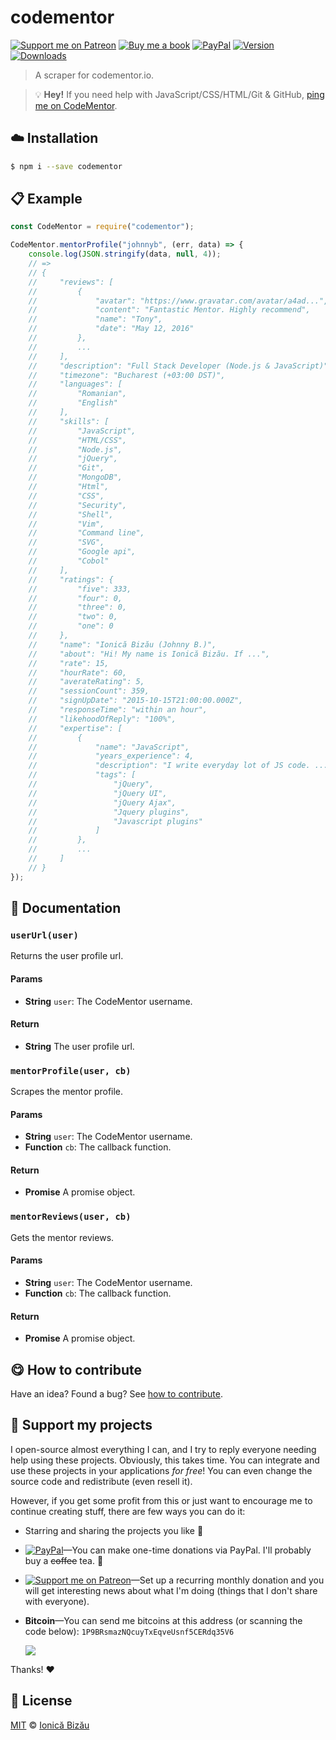
# codementor

 [![Support me on Patreon][badge_patreon]][patreon] [![Buy me a book][badge_amazon]][amazon] [![PayPal][badge_paypal_donate]][paypal-donations] [![Version](https://img.shields.io/npm/v/codementor.svg)](https://www.npmjs.com/package/codementor) [![Downloads](https://img.shields.io/npm/dt/codementor.svg)](https://www.npmjs.com/package/codementor)

> A scraper for codementor.io.

> :bulb: **Hey!** If you need help with JavaScript/CSS/HTML/Git & GitHub, [ping me on CodeMentor](https://www.codementor.io/johnnyb).


## :cloud: Installation

```sh
$ npm i --save codementor
```


## :clipboard: Example



```js
const CodeMentor = require("codementor");

CodeMentor.mentorProfile("johnnyb", (err, data) => {
    console.log(JSON.stringify(data, null, 4));
    // =>
    // {
    //     "reviews": [
    //         {
    //             "avatar": "https://www.gravatar.com/avatar/a4ad...",
    //             "content": "Fantastic Mentor. Highly recommend",
    //             "name": "Tony",
    //             "date": "May 12, 2016"
    //         },
    //         ...
    //     ],
    //     "description": "Full Stack Developer (Node.js & JavaScript)",
    //     "timezone": "Bucharest (+03:00 DST)",
    //     "languages": [
    //         "Romanian",
    //         "English"
    //     ],
    //     "skills": [
    //         "JavaScript",
    //         "HTML/CSS",
    //         "Node.js",
    //         "jQuery",
    //         "Git",
    //         "MongoDB",
    //         "Html",
    //         "CSS",
    //         "Security",
    //         "Shell",
    //         "Vim",
    //         "Command line",
    //         "SVG",
    //         "Google api",
    //         "Cobol"
    //     ],
    //     "ratings": {
    //         "five": 333,
    //         "four": 0,
    //         "three": 0,
    //         "two": 0,
    //         "one": 0
    //     },
    //     "name": "Ionică Bizău (Johnny B.)",
    //     "about": "Hi! My name is Ionică Bizău. If ...",
    //     "rate": 15,
    //     "hourRate": 60,
    //     "averateRating": 5,
    //     "sessionCount": 359,
    //     "signUpDate": "2015-10-15T21:00:00.000Z",
    //     "responseTime": "within an hour",
    //     "likehoodOfReply": "100%",
    //     "expertise": [
    //         {
    //             "name": "JavaScript",
    //             "years_experience": 4,
    //             "description": "I write everyday lot of JS code. ...",
    //             "tags": [
    //                 "jQuery",
    //                 "jQuery UI",
    //                 "jQuery Ajax",
    //                 "Jquery plugins",
    //                 "Javascript plugins"
    //             ]
    //         },
    //         ...
    //     ]
    // }
});
```

## :memo: Documentation


### `userUrl(user)`
Returns the user profile url.

#### Params
- **String** `user`: The CodeMentor username.

#### Return
- **String** The user profile url.

### `mentorProfile(user, cb)`
Scrapes the mentor profile.

#### Params
- **String** `user`: The CodeMentor username.
- **Function** `cb`: The callback function.

#### Return
- **Promise** A promise object.

### `mentorReviews(user, cb)`
Gets the mentor reviews.

#### Params
- **String** `user`: The CodeMentor username.
- **Function** `cb`: The callback function.

#### Return
- **Promise** A promise object.



## :yum: How to contribute
Have an idea? Found a bug? See [how to contribute][contributing].


## :sparkling_heart: Support my projects

I open-source almost everything I can, and I try to reply everyone needing help using these projects. Obviously,
this takes time. You can integrate and use these projects in your applications *for free*! You can even change the source code and redistribute (even resell it).

However, if you get some profit from this or just want to encourage me to continue creating stuff, there are few ways you can do it:

 - Starring and sharing the projects you like :rocket:
 - [![PayPal][badge_paypal]][paypal-donations]—You can make one-time donations via PayPal. I'll probably buy a ~~coffee~~ tea. :tea:
 - [![Support me on Patreon][badge_patreon]][patreon]—Set up a recurring monthly donation and you will get interesting news about what I'm doing (things that I don't share with everyone).
 - **Bitcoin**—You can send me bitcoins at this address (or scanning the code below): `1P9BRsmazNQcuyTxEqveUsnf5CERdq35V6`

    ![](https://i.imgur.com/z6OQI95.png)

Thanks! :heart:



## :scroll: License

[MIT][license] © [Ionică Bizău][website]

[badge_patreon]: http://ionicabizau.github.io/badges/patreon.svg
[badge_amazon]: http://ionicabizau.github.io/badges/amazon.svg
[badge_paypal]: http://ionicabizau.github.io/badges/paypal.svg
[badge_paypal_donate]: http://ionicabizau.github.io/badges/paypal_donate.svg
[patreon]: https://www.patreon.com/ionicabizau
[amazon]: http://amzn.eu/hRo9sIZ
[paypal-donations]: https://www.paypal.com/cgi-bin/webscr?cmd=_s-xclick&hosted_button_id=RVXDDLKKLQRJW
[donate-now]: http://i.imgur.com/6cMbHOC.png

[license]: http://showalicense.com/?fullname=Ionic%C4%83%20Biz%C4%83u%20%3Cbizauionica%40gmail.com%3E%20(https%3A%2F%2Fionicabizau.net)&year=2016#license-mit
[website]: https://ionicabizau.net
[contributing]: /CONTRIBUTING.md
[docs]: /DOCUMENTATION.md
